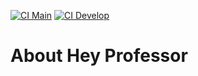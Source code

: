 [![CI Main](https://github.com/dandevweb/hey-professor/actions/workflows/laravel.yml/badge.svg?branch=main)](https://github.com/dandevweb/hey-professor/actions/workflows/laravel.yml)
[![CI Develop](https://github.com/dandevweb/hey-professor/actions/workflows/laravel.yml/badge.svg?branch=develop)](https://github.com/dandevweb/hey-professor/actions/workflows/laravel.yml)

# About Hey Professor
